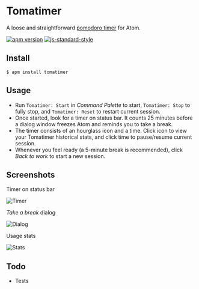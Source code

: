 # Tomatimer
A loose and straightforward [pomodoro timer](https://en.wikipedia.org/wiki/Pomodoro_Technique) for Atom.

[![apm version](https://img.shields.io/apm/v/tomatimer.svg)](https://atom.io/packages/tomatimer)
[![js-standard-style](https://img.shields.io/badge/code%20style-standard-brightgreen.svg)](http://standardjs.com/)

## Install
`$ apm install tomatimer`

## Usage
- Run `Tomatimer: Start` in *Command Palette* to start, `Tomatimer: Stop` to fully stop, and `Tomatimer: Reset` to restart current session.
- Once started, look for a timer on status bar. It counts 25 minutes before a dialog window freezes Atom and reminds you to take a break.
- The timer consists of an hourglass icon and a time. Click icon to view your Tomatimer historical stats, and click time to pause/resume current session.
- Whenever you feel ready (a 5-minute break is recommended), click *Back to work* to start a new session.

## Screenshots
Timer on status bar

![Timer](https://github.com/Yu1989/atom-tomatimer/blob/master/screenshots/timer.png?raw=true)

*Take a break* dialog

![Dialog](https://github.com/Yu1989/atom-tomatimer/blob/master/screenshots/dialog.png?raw=true)

Usage stats

![Stats](https://github.com/Yu1989/atom-tomatimer/blob/master/screenshots/stats.png?raw=true)

## Todo
- Tests
